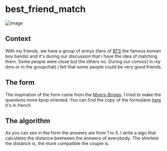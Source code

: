 # best_friend_match
![image](https://user-images.githubusercontent.com/62291831/194762846-597c0fdd-cd76-4137-865b-56bd92c49527.png)

## Context 
With my friends, we have a group of armys (fans of [BTS](https://www.youtube.com/channel/UCLkAepWjdylmXSltofFvsYQ) the famous korean boy bands) and it's during our discussion that i have the idea of matching them. Some people were close but the others no. During our convos( in my dms or in the groupchat) 
i felt that some people could be very good friends.

## The form
The inspiration of the form came from the [Myers-Briggs](https://www.16personalities.com/free-personality-test). I tried to make the questions more kpop oriented.
You can find the copy of the formulaire [here](https://forms.gle/jbgC46VzmZbqi3dN7) it's in french

## The algorithm
As you can see in the form the answers are from 1 to 5. I write a algo that calculates the distance beetween the answers of everybody. The shortest the distance is, the more compatible the couple is. 
